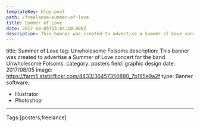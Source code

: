```yaml
---
templateKey: blog-post
path: /freelance-summer-of-love
title: Summer of Love
date: 2017-08-05T15:04:10.000Z
description: This banner was created to advertise a Summer of Love concert for the band Unwholesome Folsoms.
---
```


title: Summer of Love
tag: Unwholesome Folsoms
description: This banner was created to advertise a Summer of Love concert for the band Unwholesome Folsoms.
category: posters
field: graphic design
date: 2017/08/05
image: https://farm5.staticflickr.com/4433/36457350880_7b165e9a2f
type: Banner
software:
- Illustrator
- Photoshop
---

Tags:[posters,freelance]